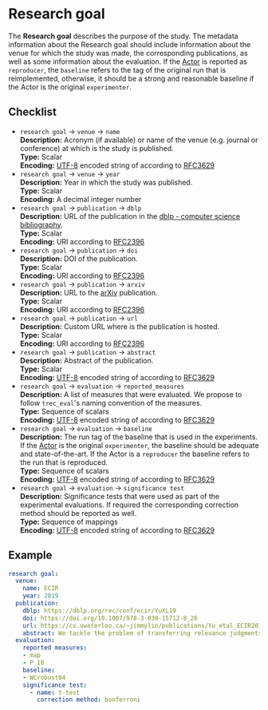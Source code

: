 # Research goal

The **Research goal** describes the purpose of the study. The metadata information about the Research goal should include information about the venue for which the study was made, the corresponding publications, as well as some information about the evaluation. If the [Actor](../actor) is reported as `reproducer`, the `baseline` refers to the tag of the original run that is reimplemented, otherwise, it should be a strong and reasonable baseline if the Actor is the original `experimenter`.

## Checklist

- `research goal` &rarr; `venue` &rarr; `name`  
**Description:** Acronym (if available) or name of the venue (e.g. journal or conference) at which is the study is published.    
**Type:** Scalar  
**Encoding:** [UTF-8](https://www.unicode.org/main.html) encoded string of according to [RFC3629](https://www.ietf.org/rfc/rfc3629.txt)   
- `research goal` &rarr; `venue` &rarr; `year`  
**Description:** Year in which the study was published.  
**Type:** Scalar  
**Encoding:** A decimal integer number  
- `research goal` &rarr; `publication` &rarr; `dblp`  
**Description:** URL of the publication in the [dblp - computer science bibliography](https://dblp.uni-trier.de/).  
**Type:** Scalar  
**Encoding:** URI according to [RFC2396](https://www.ietf.org/rfc/rfc2396.txt)   
- `research goal` &rarr; `publication` &rarr; `doi`  
**Description:** DOI of the publication.  
**Type:** Scalar  
**Encoding:** URI according to [RFC2396](https://www.ietf.org/rfc/rfc2396.txt)  
- `research goal` &rarr; `publication` &rarr; `arxiv`  
**Description:** URL to the [arXiv](https://dblp.uni-trier.de/) publication.    
**Type:** Scalar  
**Encoding:** URI according to [RFC2396](https://www.ietf.org/rfc/rfc2396.txt)   
- `research goal` &rarr; `publication` &rarr; `url`  
**Description:** Custom URL where is the publication is hosted.    
**Type:** Scalar  
**Encoding:** URI according to [RFC2396](https://www.ietf.org/rfc/rfc2396.txt)   
- `research goal` &rarr; `publication` &rarr; `abstract`  
**Description:** Abstract of the publication.    
**Type:** Scalar  
**Encoding:** [UTF-8](https://www.unicode.org/main.html) encoded string of according to [RFC3629](https://www.ietf.org/rfc/rfc3629.txt)  
- `research goal` &rarr; `evaluation` &rarr; `reported_measures`  
**Description:** A list of measures that were evaluated. We propose to follow `trec_eval`'s naming convention of the measures.   
**Type:**  Sequence of scalars  
**Encoding:** [UTF-8](https://www.unicode.org/main.html) encoded string of according to [RFC3629](https://www.ietf.org/rfc/rfc3629.txt) 
- `research goal` &rarr; `evaluation` &rarr; `baseline`  
**Description:** The run tag of the baseline that is used in the experiments. If the [Actor](../actor) is the original `experimenter`, the baseline should be adequate and state-of-the-art. If the Actor is a `reproducer` the baseline refers to the run that is reproduced.  
**Type:** Sequence of scalars  
**Encoding:** [UTF-8](https://www.unicode.org/main.html) encoded string of according to [RFC3629](https://www.ietf.org/rfc/rfc3629.txt) 
- `research goal` &rarr; `evaluation` &rarr; `significance test`  
**Description:** Significance tests that were used as part of the experimental evaluations. If required the corresponding correction method should be reported as well.    
**Type:** Sequence of mappings  
**Encoding:**  [UTF-8](https://www.unicode.org/main.html) encoded string of according to [RFC3629](https://www.ietf.org/rfc/rfc3629.txt)

## Example

```YAML
research goal:
  venue:
    name: ECIR
    year: 2019
  publication:
    dblp: https://dblp.org/rec/conf/ecir/YuXL19
    doi: https://doi.org/10.1007/978-3-030-15712-8_26
    url: https://cs.uwaterloo.ca/~jimmylin/publications/Yu_etal_ECIR2019.pdf
    abstract: We tackle the problem of transferring relevance judgments across document collections for specific information needs by reproducing and generalizing the work of Grossman and Cormack from the TREC 2017 Common Core Track. Their approach involves training relevance classifiers using human judgments on one or more existing (source) document collections and then applying those classifiers to a new (target) document collection. Evaluation results show that their approach, based on logistic regression using word-level tf-idf features, is both simple and effective, with average precision scores close to human-in-the-loop runs. The original approach required inference on every document in the target collection, which we reformulated into a more efficient reranking architecture using widely-available open-source tools. Our efforts to reproduce the TREC results were successful, and additional experiments demonstrate that relevance judgments can be effectively transferred across collections in different combinations. We affirm that this approach to cross-collection relevance feedback is simple, robust, and effective.
  evaluation:
    reported measures:
    - map
    - P_10
    baseline:
    - WCrobust04
    significance test:
      - name: t-test
        correction method: bonferroni
```
